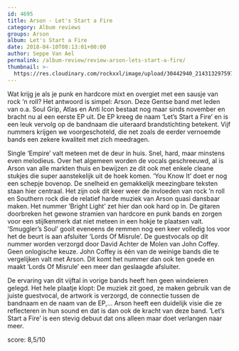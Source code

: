 ```yaml
---
id: 4695
title: Arson - Let's Start a Fire
category: Album reviews
groups: Arson
album: Let's Start a Fire
date: 2018-04-10T08:13:01+00:00
author: Seppe Van Ael
permalink: /album-review/review-arson-lets-start-a-fire/
thumbnail: >-
  https://res.cloudinary.com/rockxxl/image/upload/30442940_2143132975975469_942359680653459456_n.jpg
---
```

Wat krijg je als je punk en hardcore mixt en overgiet met een sausje van rock ‘n roll? Het antwoord is simpel: Arson. Deze Gentse band met leden van o.a. Soul Grip, Atlas en Anti Icon bestaat nog maar sinds november en bracht nu al een eerste EP uit. De EP kreeg de naam ‘Let’s Start a Fire’ en is een leuk vervolg op de bandnaam die uiteraard brandstichting betekent. Vijf nummers krijgen we voorgeschoteld, die net zoals de eerder vernoemde bands een zekere kwaliteit met zich meedragen.

Single ‘Empire’ valt meteen met de deur in huis. Snel, hard, maar minstens even melodieus. Over het algemeen worden de vocals geschreeuwd, al is Arson van alle markten thuis en bewijzen ze dit ook met enkele cleane stukjes die super aanstekelijk uit de hoek komen. ‘You Know It’ doet er nog een schepje bovenop. De snelheid en gemakkelijk meezingbare teksten staan hier centraal. Het zijn ook dit keer weer de invloeden van rock ’n roll en Southern rock die de relatief harde muziek van Arson quasi dansbaar maken. Het nummer ‘Bright Light’ zet hier dan ook hard op in. De gitaren doorbreken het gewone stramien van hardcore en punk bands en zorgen voor een stijlkenmerk dat niet meteen in een hokje te plaatsen valt. ‘Smuggler’s Soul’ gooit eveneens de remmen nog een keer volledig los voor het de beurt is aan afsluiter ‘Lords Of Misrule’. De guestvocals op dit nummer worden verzorgd door David Achter de Molen van John Coffey. Geen onlogische keuze. John Coffey is één van de weinige bands die te vergelijken valt met Arson. Dit komt het nummer dan ook ten goede en maakt ‘Lords Of Misrule’ een meer dan geslaagde afsluiter.

De ervaring van dit vijftal in vorige bands heeft hen geen windeieren gelegd. Het hele plaatje klopt: De muziek zit goed, ze maken gebruik van de juiste guestvocal, de artwork is verzorgd, de connectie tussen de bandnaam en de naam van de EP,… Arson heeft een duidelijk visie die ze reflecteren in hun sound en dat is dan ook de kracht van deze band. ‘Let’s Start a Fire’ is een stevig debuut dat ons alleen maar doet verlangen naar meer.

score: 8,5/10
